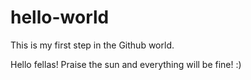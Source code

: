 # hello-world
This is my first step in the Github world.

Hello fellas!
Praise the sun and everything will be fine! :)
